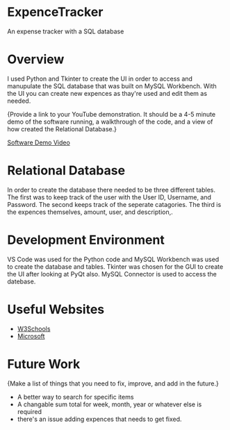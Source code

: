 # ExpenceTracker
An expense tracker with a SQL database
# Overview

I used Python and Tkinter to create the UI in order to access and manupulate the SQL database that was built on MySQL Workbench.
With the UI you can create new expences as thay're used and edit them as needed.

{Provide a link to your YouTube demonstration. It should be a 4-5 minute demo of the software running, a walkthrough of the code, and a view of how created the Relational Database.}

[Software Demo Video](https://youtu.be/TWiM5Dli-gM)

# Relational Database

In order to create the database there needed to be three different tables.
The first was to keep track of the user with the User ID, Username, and Password.
The second keeps track of the seperate catagories.
The third is the expences themselves, amount, user, and description,.

# Development Environment

VS Code was used for the Python code and MySQL Workbench was used to create the database and tables.
Tkinter was chosen for the GUI to create the UI after looking at PyQt also. 
MySQL Connector is used to access the datebase.

# Useful Websites

- [W3Schools](https://www.w3schools.com/sql/)
- [Microsoft](https://learn.microsoft.com/en-us/sql/relational-databases/databases/create-a-database?view=sql-server-ver16)

# Future Work

{Make a list of things that you need to fix, improve, and add in the future.}

- A better way to search for specific items
- A changable sum total for week, month, year or whatever else is required
- there's an issue adding expences that needs to get fixed.
